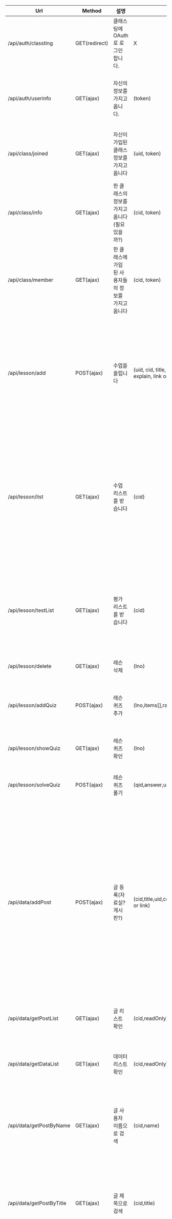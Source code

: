 | Url | Method | 설명 | Param | Param설명 | Response | Response설명 |
|---------------------|---------------|-----------------------------------------------------|--------------------------------------------------------------------------------------------|--------------------------------------------------------------------------------------------------------------------------------------|:-------------------------------------------------------------------------------------------------------:|------------------------------------------------------------------------------------------------------------------------------------------------------------------------------------------------------------------------------------------------------------------------------------------------------------------|
| /api/auth/classting | GET(redirect) | 클래스팅에 OAuth로 로그인 합니다. | X | X | (access_token, expires_in) | access_token: 토큰 (모든 api 요청시 필요) expires_in: 유효시간 (second) |
| /api/auth/userinfo | GET(ajax) | 자신의 정보를 가지고 옵니다. | (token) | token: 토큰 | (id, name, email, profile_image, role) | id: 사용자 고유 번호(다른 api에서 이 id로 접근),  email: 이메일, profile_image:프로필 이미지, role: 사용자 분류(학생, 가족, 선생님) |
| /api/class/joined | GET(ajax) | 자신이 가입된 클래스 정보를 가지고 옵니다 | (uid, token) | uid: 유저 고유번호 | Array(id, url, name, profile_image) | id: 교실 고유 번호 (위와 마찬 가지) url: 클래스 url (classting) name: 클래스 이름 profile_image: 클래스 이미지 |
| /api/class/info | GET(ajax) | 한 클래스의 정보를 가지고 옵니다 (필요 있을까?) | (cid, token) | cid: 클래스 고유 번호 | (id, url, name, propfile_image) | 위와 같다 |
| /api/class/member | GET(ajax) | 한 클래스에 가입 된 사용자들의 정보를 가지고 옵니다 | (cid, token) | " | 미완성 |  |
| /api/lesson/add | POST(ajax) | 수업을 올립니다 | (uid, cid, title, subject, grade semester, unit, chapter, explain, link or video(formdata)) | title: 수업 이름, subject: 과목 이름, grade: 학년, semester: 학기  unit: 단원, chapter: 차시, explain: 설명, video: 영상. link :링크 | Lno | 레슨 아이디 |
| /api/lesson/list | GET(ajax) | 수업 리스트를 받습니다 | (cid) | cid: 클래스 id | Array(Lno, Vid, Cid, LessonName, Explain, Syear, Semes, SubjectName, Unit, OwnerId, File, Link, AddTime) | Lno: 레슨 아이디, Vid: 클라우드(비디오) 아이디, Cid: 클래스 아이디 , LessonName: 레슨 제목, Explain: 레슨 설명, Syear: 과목 학년, Semes: 과목 학기, SubjectName: 과목 이름, Unit: 단원, OwnerId: 올린 사람의 유저 고유번호, File: 파일 경로, Link: 링크 경로 (File과 Link 둘 중 하나는 Null), AddTime: 추가 시간 |
| /api/lesson/testList | GET(ajax) | 평가 리스트를 받습니다 | (cid) | cid: 클래스 고유 아이디 | Array(Lno, Cid, LessonName, Explain, Syear, Semes, SubjectName, Unit, OwnerId, AddTime) | Lno: 레슨 아이디, Cid: 클래스 아이디 , LessonName: 레슨 제목, Explain: 레슨 설명, Syear: 과목 학년, Semes: 과목 학기, SubjectName: 과목 이름, Unit: 단원, OwnerId: 올린 사람의 유저 고유번호, AddTime: 추가 시간 |
| /api/lesson/delete | GET(ajax) | 레슨 삭제 | (lno) | lno: 레슨 아이디 | 0또는 1 | 0: 실패 1: 성공 |
| /api/lesson/addQuiz | POST(ajax) | 레슨 퀴즈 추가 | (lno,items[],ranswer,question) | lno: 레슨 아이디, items[]: 보기, ranswer: 정답번호, question: 문제 | 0또는 1 | 0: 실패 1: 성공 |
| /api/lesson/showQuiz | GET(ajax) | 레슨 퀴즈 확인 | (lno) | lno: 레슨 아이디 | Array(Qid, Cno, Content) | Qid: 퀴즈 아이디, Cno: 보기 번호, Content: 보기내용|
| /api/lesson/solveQuiz | POST(ajax) | 레슨 퀴즈 풀기 | (qid,answer,uid) | qid: 퀴즈 아이디, answer: 고른 답, uid: 유저 고유아이디 | 0또는 1 | 0: 오답 1:정답 |
| /api/data/addPost | POST(ajax) | 글 등록(자료실? 게시판?) | (cid,title,uid,content,readOnly,name,video(formdata) or link) | cid: 클래스 고유아이디, title: 글 제목, uid: 유저 고유아이디, content: 글 본문, readOnly: 읽기 권한(쌤 전용(teacher) or 모두(student)), name: 파일 이름,video: 첨부 파일(말이 video지 다른거 넣어도 됨), link: 인터넷 상의 파일 링크(ex. youtube) | 0또는 1 | 0: 실패 1: 성공|
| /api/data/getPostList | GET(ajax) | 글 리스트 확인 | (cid,readOnly) | cid: 클래스 고유아이디, readOnly: 권한(읽기 권한에 사용(teacher | student)) | Array(Pid, Title, Uid, Mid, Cid, Content, ReadOnly) | Pid: 글 고유 아이디, Title: 글 제목, Uid: 유저 고유 아이디, Mid: 자료 고유 아이디, Cid: 클래스 고유 아이디, Content: 글 본문, ReadOnly: 읽기 권한(쌤 전용(teacher) or 모두(student)) |
| /api/data/getDataList | GET(ajax) | 데이터 리스트 확인 | (cid,readOnly) | cid: 클래스 고유아이디, readOnly: 권한(읽기 권한에 사용(teacher | student)) | Array(Mid, Name, File | Link, AddTime, Cid, ReadOnly) | Mid: 자료 고유 아이디, Name: 자료 이름, File: 자료 경로, Link: 자료 경로(url), AddTime: 추가 시각, Cid: 클래스 고유 아이디, ReadOnly: 읽기 권한(쌤 전용(teacher) or 모두(student)) |
| /api/data/getPostByName | GET(ajax) | 글 사용자 이름으로 검색 | (cid,name) | cid: 클래스 고유 아이디, name: 찾고자 하는 사용자 이름 | Array(Pid, Title, Uid, Mid, Cid, Content, ReadOnly) | Pid: 글 고유 아이디, Title: 글 제목, Uid: 유저 고유 아이디, Mid: 자료 고유 아이디, Cid: 클래스 고유 아이디, Content: 글 본문, ReadOnly: 읽기 권한(쌤 전용(teacher) or 모두(student)) |
| /api/data/getPostByTitle | GET(ajax) | 글 제목으로 검색 | (cid,title) | cid : 클래스 고유 아이디, title: 찾고자 하는 글 제목 | Array(Pid, Title, Uid, Mid, Cid, Content, ReadOnly) | Pid: 글 고유 아이디, Title: 글 제목, Uid: 유저 고유 아이디, Mid: 자료 고유 아이디, Cid: 클래스 고유 아이디, Content: 글 본문, ReadOnly: 읽기 권한(쌤 전용(teacher) or 모두(student)) |
| /api/data/getDataBytTitle | GET(ajax) | 자료 제목으로 검색 | (cid,readOnly,title) | cid: 클래스 고유 아이디, readOnly: 읽기권한(쌤 전용(teacher) or 모두(student)), title: 찾고자 하는 글 제목 | Array(Mid, Name, File or Link, AddTime, Cid, ReadOnly) | Mid: 자료 고유 아이디, Name: 자료 이름, File: 자료 경로, Link: 자료 경로(url), AddTime: 추가 시각, Cid: 클래스 고유 아이디, ReadOnly: 읽기 권한(쌤 전용(teacher) or 모두(student)) |
| /api/reward/getUser | GET(ajax) | 클래스에 속한 유저들과 점수를 불러온다 | (token,cid) | token: 클래스팅 토큰, cid: 클래스 고유 아이디 | Array(Cid,Uid,Count) | Cid: 클래스 고유 아이디, Uid: 유저 고유 아이디(클래스팅), Count: 점수 |
| /api/reward/addPoint | GET(ajax) | 선택한 유저의 점수를 올린다 | (uid,point) | uid: 유저 고유 아이디(클래스팅), point: 점수 | 0또는 1 | 0: 실패 1: 성공 |
| /api/design/addDesign | POST(ajax) | 수업설계 제작 | (title, cid) | title: 수업설계 제목, cid: 클래스 고유 아이디 | (Did) | Did: 수업설계 고유 아이디 |
| /api/design/addFile | POST(ajax) | 수업설계 파일 추가 | (did,name,cid, file or link or Mid) | did: 수업설계 고유 아이디, name: 파일이름, cid: 클래스 고유 아이디, file: 첨부파일, link: 인터넷 상의 파일 링크(ex. youtube), Mid: 자료 고유 아이디(우리 DB안) | 0또는 1 | 0: 실패 1:성공 |
| /api/design/designList | GET(ajax) | 수업설계 리스트 확인 | (cid) | cid: 클래스 고유 아이디 | Array(Did,Title,Cid) | Did: 수업설계 고유 아이디 | Title: 수업설계 제목,Cid: 클래스 고유아이디 |
| /api/design/oneDesign | GET(ajax) | 하나의 수업설계 확인 | (did) | did: 자료 고유 아이디 | Array(Did,Mid) | Did: 수업설계 고유 아이디, Mid: 자료 고유 아이디 |
| /api/portfolio/add | POST(ajax) | 포트폴리오 올리기 | (portfolio(formdata), uid, cid) | portfolio: pdf파일, uid, cid | 숫자 | Portfolio 고유번호 |
| /api/portfolio/list | GET(ajax) | 포트폴리오 리스트 | (cid) | cid: ClassID | (Fid, Mid, Uid, User테이블정보, Cloud테이블 정보) | Fid: Portfolio 고유번호, 나머지는 직접 해보길 Cloud에 File제목으로 파일을 다운받으려면 flss.kr/portfoliofile/파일이름 으로 접근|
| /api/interaction/add | GET(ajax) | 상호작용 방 추가 | (cid, topic) | cid: ClassID, topic: 주제 | 숫자 | 상호작용 방 id |
| /api/interaction/addFile | POST(ajax) | 상호작용 파일 추가 | (file (formdata)) | file: 파일 | null | |
| /api/interaction/list | GET(ajax) | 상호작용 목록 불러오기 | (cid) | cid: classID | Array(Aid, Topic, Cid) | Aid: 상호작용 id(이걸로 socket join함), Topic: 주제, Cid: 클래스 id) |